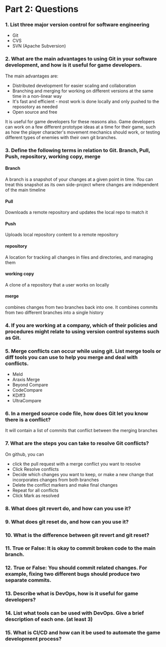 # Part 2: Questions

### 1. List three major version control for software engineering

- Git
- CVS
- SVN (Apache Subversion)

### 2.	What are the main advantages to using Git in your software development, and how is it useful for game developers.

The main advantages are:
- Distributed development for easier scaling and collaboration
- Branching and merging for working on different versions at the same time in a non-linear way
- It's fast and efficient - most work is done locally and only pushed to the reposotory as needed
- Open source and free

It is useful for game developers for these reasons also. Game developers can work on a few different prototype ideas at a time for their game, such as how the player character's movement mechanics should work, or testing different types of enemies with their own git branches.


### 3.	Define the following terms in relation to Git. Branch, Pull, Push, repository, working copy, merge

#### Branch

A branch is a snapshot of your changes at a given point in time. You can treat this snapshot as its own side-project where changes are independent of the main timeline

#### Pull

Downloads a remote repository and updates the local repo to match it

#### Push

Uploads local repository content to a remote repository

#### repository

A location for tracking all changes in files and directories, and managing them

#### working copy

A clone of a repository that a user works on locally

#### merge

combines changes from two branches back into one. It combines commits from two different branches into a single history


### 4.	If you are working at a company, which of their policies and procedures might relate to using version control systems such as Git.



### 5.	Merge conflicts can occur while using git. List merge tools or diff tools you can use to help you merge and deal with conflicts.

- Meld
- Araxis Merge
- Beyond Compare
- CodeCompare
- KDiff3
- UltraCompare

### 6.	In a merged source code file, how does Git let you know there is a conflict?

It will contain a list of commits that  conflict between the merging branches

### 7.	What are the steps you can take to resolve Git conflicts?

On github, you can 
- click the pull request with a merge conflict you want to resolve
- Click Resolve conflicts
- Decide which changes you want to keep, or make a new change that incorporates changes from both branches
- Delete the conflict markers and make final changes
- Repeat for all conflicts
- Click Mark as resolved


### 8.	What does git revert do, and how can you use it?



### 9.	What does git reset do, and how can you use it? 



### 10.	What is the difference between git revert and git reset?



### 11.	True or False: It is okay to commit broken code to the main branch.



### 12.	True or False: You should commit related changes. For example, fixing two different bugs should produce two separate commits.



### 13.	Describe what is DevOps, how is it useful for game developers?



### 14.	List what tools can be used with DevOps. Give a brief description of each one. (at least 3)



### 15.	What is CI/CD and how can it be used to automate the game development process?

